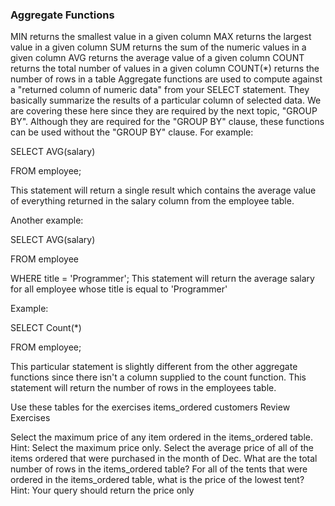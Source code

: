 ### Aggregate Functions
 

MIN	returns the smallest value in a given column
MAX	returns the largest value in a given column
SUM	returns the sum of the numeric values in a given column
AVG	returns the average value of a given column
COUNT	returns the total number of values in a given column
COUNT(*)	returns the number of rows in a table
Aggregate functions are used to compute against a "returned column of numeric data" from your SELECT statement. They basically summarize the results of a particular column of selected data. We are covering these here since they are required by the next topic, "GROUP BY". Although they are required for the "GROUP BY" clause, these functions can be used without the "GROUP BY" clause. For example:



SELECT AVG(salary)

FROM employee;

This statement will return a single result which contains the average value of everything returned in the salary column from the employee table.

Another example:


SELECT AVG(salary)


FROM employee

WHERE title = 'Programmer';
This statement will return the average salary for all employee whose title is equal to 'Programmer'

Example:


SELECT Count(*)

FROM employee;

This particular statement is slightly different from the other aggregate functions since there isn't a column supplied to the count function. This statement will return the number of rows in the employees table.

 

Use these tables for the exercises
items_ordered
customers
Review Exercises

Select the maximum price of any item ordered in the items_ordered table. Hint: Select the maximum price only.
Select the average price of all of the items ordered that were purchased in the month of Dec.
What are the total number of rows in the items_ordered table?
For all of the tents that were ordered in the items_ordered table, what is the price of the lowest tent? Hint: Your query should return the price only
